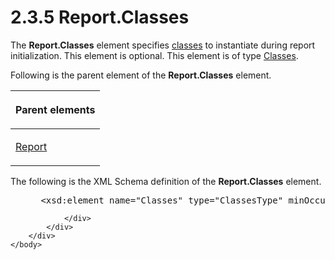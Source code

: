 <html dir="LTR" xmlns:mshelp="http://msdn.microsoft.com/mshelp" xmlns:ddue="http://ddue.schemas.microsoft.com/authoring/2003/5" xmlns:xlink="http://www.w3.org/1999/xlink" xmlns:tool="http://www.microsoft.com/tooltip">
    <head>
        <meta http-equiv="Content-Type" content="text/html; CHARSET=utf-8"></meta>
        <meta name="save" content="history"></meta>
        <title>2.3.5 Report.Classes</title>
        <xml>
            <mshelp:toctitle title="2.3.5 Report.Classes"></mshelp:toctitle>
            <mshelp:rltitle title="[MS-RDL]: Report.Classes"></mshelp:rltitle>
            <mshelp:keyword index="A" term="232c581a-b817-4136-9c7a-ec9919cadc19"></mshelp:keyword>
            <mshelp:attr name="DCSext.ContentType" value="open specification"></mshelp:attr>
            <mshelp:attr name="AssetID" value="232c581a-b817-4136-9c7a-ec9919cadc19"></mshelp:attr>
            <mshelp:attr name="TopicType" value="kbRef"></mshelp:attr>
            <mshelp:attr name="DCSext.Title" value="[MS-RDL]: Report.Classes" />
        </xml>
    </head>
    <body>
        <div id="header">
            <h1 class="heading">2.3.5 Report.Classes</h1>
        </div>
        <div id="mainSection">
            <div id="mainBody">
                <div id="allHistory" class="saveHistory"></div>
                <div id="sectionSection0" class="section" name="collapseableSection">
                    

<p>The <b>Report.Classes</b> element specifies <a href="b2482b3f-74ab-4ca8-a9e5-c07955011743.md#gt_18393bbe-0c06-42b7-890d-b94a9a40b6e0">classes</a> to instantiate
during report initialization. This element is optional. This element is of type
<a href="14a8458c-e64b-44d1-b896-d1bad4f102ff.md">Classes</a>.</p>

<p>Following is the parent element of the <b>Report.Classes</b>
element.</p>

<table>
 <thead>
  <tr>
   <th>
   <p>Parent elements</p>
   </th>
  </tr>
 </thead>
 <tr>
  <td>
  <p><a href="6bbaafec-020b-406c-b4e7-5e4318b616cb.md">Report</a></p>
  </td>
 </tr>
</table>

<p>The following is the XML Schema definition of the <b>Report.Classes</b>
element.</p>

<dl>
<dd>
<div><pre> &lt;xsd:element name=&quot;Classes&quot; type=&quot;ClassesType&quot; minOccurs=&quot;0&quot; /&gt;
</pre></div>
</dd></dl>


                </div>
            </div>
        </div>
    </body>
</html>